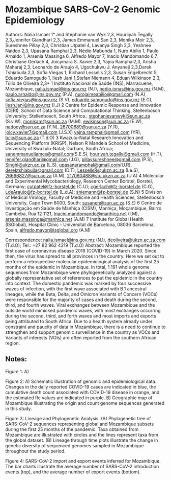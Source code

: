 # Mozambique SARS-CoV-2 Genomic Epidemiology

Authors: Nalia Ismael 1* and Stephanie van Wyk 2,3, Houriiyah Tegally 2,3,Jennifer Giandhari 2,3, James Emmanuel San 2,3, Monika Moir 2,3, Sureshnee Pillay 2,3, Christian Utpatel 4, Lavanya Singh 2,3, Yeshnee Naidoo 2,3, Upasana Ramphal 2,3, Nédio Mabunda 1, Nuro Abílio 1, Paulo Arnaldo 1, Arsenia Massinga 6, Alfredo Mayor 7, Inacio Mandomando 6,7, Christiane Gerlach 4, Joicymara S. Xavier 2,3, Yajna Ramphal2,3, Arisha Maharaj 2,3, Leonardo de Araujo 4, Ugochukwu J. Anyaneji 2,3,Derek Tshiabuila 2,3, Sofia Viegas 1, Richard Lessells 2,3, Susan Engelbrecht 5, Eduardo Samogudo 1, Ilesh Jani 1,Stefan Niemann 4, Eduan Wilkinson 2,3, Túlio de Oliveira 2,3* 1 Instituto Nacional de Saúde (INS), Marracuene, Mozambique, nalia.ismael@ins.gov.mz (N.I), nedio.jonas@ins.gov.mz (N.M), paulo.arnaldo@ins.gov.mz (P.A), nurojaimeabilio@gmail.com (N.A), sofia.viegas@ins.gov.mz (S.V), eduardo.samogudo@ins.gov.mz (E.G), ilesh.jani@ins.gov.mz (I.J) 2 Centre for Epidemic Response and Innovation (CERI), School of Data Science and Computational Thinking, Stellenbosch University; Stellenbosch, South Africa.; stephanievanwyk@sun.ac.za (S.v.W), monikam@sun.ac.za (M.M), ewikinson@sun.ac.za (E.W), nadooy@sun.ac.za (Y.N), 26700689@sun.ac.za (Y.R), joicy.xavier7@gmail.com (J.S.X) yajna.ramphal@gmail.com (YR), tulio@sun.ac.za (T.d.O) 3 Kwazulu-Natal Research Innovation and Sequencing Platform (KRISP), Nelson R Mandela School of Medicine, University of Kwazulu-Natal; Durbam, South Africa; sanemmanueljames@gmail.com(S.E.S), houriyah.tegally@gmail.com (H.T), jennifer.giandhari@gmail.com (J.G), pillaysureshnee@gmail.com (P.S), Singhl@ukzn.ac.za (L.S), upasanaramphal@gmail.com(U.R), derektshiabuila@gmail.com (D.T), LessellsR@ukzn.ac.za (Le.S), 26696827@sun.ac.za (A.M), 217080488@stu.ukzn.ac.za (U.A)
4 Molecular and Experimental Mycobacteriology, Research Center Borstel, Borstel, Germany; cutpatel@fz-borstel.de (C.U); cgerlach@fz-borstel.de (C.G), LdeAraujo@fz-borstel.de (L.d.A); sniemann@fz-borstel.de (S.N) 5 Division of Medical Virology, Faculty of Medicine and Health Sciences, Stellenbosch University, Cape Town 8000, South; susanen@sun.ac.za (S.E) 6 Centro de Investigação em Saúde de Manhiça (CISM), Manhiça, Moçambique, Bairro Cambeba, Rua 12 1121, Inacio.mandomando@manhica.net (I.M), arsenia.massinga@manhica.net (A.M) 7 Institute for Global Health (ISGlobal), Hospital Clínic - Universitat de Barcelona, 08036 Barcelona, Spain, alfredo.mayor@isglobal.org (A.M)

Correspondence: nalia.ismael@ins.gov.mz (N.I), deoliveira@ukzn.ac.za.com (T.d.O); Tel.: +27 82 962 4219 (T.d.O)
Abstract: Mozambique reported the first case of coronavirus disease 2019 (COVID-19) in March 2020. Since then, the virus has spread to all provinces in the country. Here we set out to perform a retrospective molecular epidemiological analysis of the first 25 months of the epidemic in Mozambique. In total, 1 191 whole genome sequences from Mozambique were phylogenetically analyzed against a globally representative set of references to put the epidemic in the country into context. The domestic pandemic was marked by four successive waves of infection, with the first wave associated with B.1 ancestral lineages, while the Beta, Delta, and Omicron Variants of Concern (VOCs) were responsible for the majority of cases and death during the second, third, and fourth waves. Viral exchanges between Mozambique and the outside world mimicked pandemic waves, with most exchanges occurring during the second, third, and forth waves and most imports and exports being attributed to South Africa. Due to a health system already under constraint and paucity of data in Mozambique, there is a need to continue to strengthen and support genomic surveillance in the country as VOCs and Variants of interests (VOIs) are often reported from the southern African region.

## Notes:

Figure 1: A) 

Figure 2: A) Schematic illustration of genomic and epidemiological data. Changes in the daily reported COVID-19 cases are indicated in blue, the cumulative death count associated with COVID-19 disease in orange, and the estimated Re values are indicated in purple. B) Geographic map of Mozambique illustrating the origin and count genome sequences generated in this study.

Figure 3: Lineage and Phylogenetic Analysis. (A) Phylogenetic tree of SARS-CoV-2 sequences representing global and Mozambique subsets during the first 25 months of the pandemic. Taxa obtained from Mozambique are illustrated with circles and the lines represent taxa from the global dataset. (B) Lineage through time plots illustrate the change in genetic diversity of sequenced genomes sampled in Mozambique throughout the study period.

Figure 4: SARS-CoV-2 import and export events inferred for Mozambique. The bar charts illustrate the average number of SARS-CoV-2 introduction events (top), and the average number of export events (bottom).
